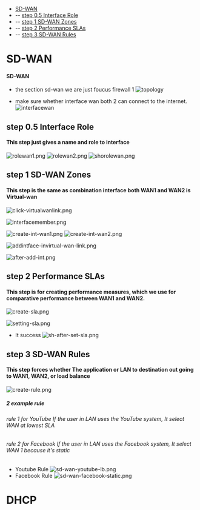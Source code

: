 ﻿
- [SD-WAN](#SD-WAN)
-  -- [step 0.5 Interface  Role](#step0.5InterfaceRole)
-  -- [step 1 SD-WAN Zones](#step1SD-WANZones)
-  -- [step 2 Performance SLAs](#step2PerformanceSLAs)
-  -- [step 3  SD-WAN Rules](#step3SD-WANRules)


# SD-WAN
####  <a name='SD-WAN'></a>SD-WAN
   
- the section sd-wan we are just foucus firewall 1 
![topology](image-sdwan/typology.png)

- make sure whether interface wan both 2 can connect to the internet.
![interfacewan](image-sdwan/interfacewan.png)


##  <a name='step0.5InterfaceRole'></a>step 0.5 Interface  Role
#### This step just gives a name and role to interface 

![rolewan1.png](image-sdwan/rolewan1.png)
![rolewan2.png](image-sdwan/rolewan2.png)
![shorolewan.png](image-sdwan/shorolewan.png)


##  <a name='step1SD-WANZones'></a>step 1 SD-WAN Zones
#### This step is the same as combination interface both WAN1 and WAN2 is Virtual-wan 

![click-virtualwanlink.png](image-sdwan/click-virtualwanlink.png)

![interfacemember.png](image-sdwan/interfacemember.png)


![create-int-wan1.png](image-sdwan/create-int-wan1.png)
![create-int-wan2.png](image-sdwan/create-int-wan2.png)

![addintface-invirtual-wan-link.png](image-sdwan/addintface-invirtual-wan-link.png)

![after-add-int.png](image-sdwan/after-add-int.png)

##  <a name='step2PerformanceSLAs'></a>step 2 Performance SLAs
#### This step is for creating performance measures, which we use for comparative performance between WAN1 and WAN2.


![create-sla.png](image-sdwan/create-sla.png)

![setting-sla.png](image-sdwan/setting-sla.png)

- It success
![sh-after-set-sla.png](image-sdwan/sh-after-set-sla.png)


##  <a name='step3SD-WANRules'></a>step 3  SD-WAN Rules
#### This step forces whether The application or LAN to destination out going to WAN1, WAN2, or load balance    

![create-rule.png](image-sdwan/create-rule.png)


##### 2 example rule
###### rule 1 for YouTube If the user in LAN uses the YouTube system, It select WAN at lowest SLA
###### rule 2 for Facebook If the user in LAN uses the Facebook system, It select WAN 1 because it's static

- Youtube Rule
![sd-wan-youtube-lb.png](image-sdwan/sd-wan-youtube-lb.png)
- Facebook Rule
![sd-wan-facebook-static.png](image-sdwan/sd-wan-facebook-static.png)


# DHCP


